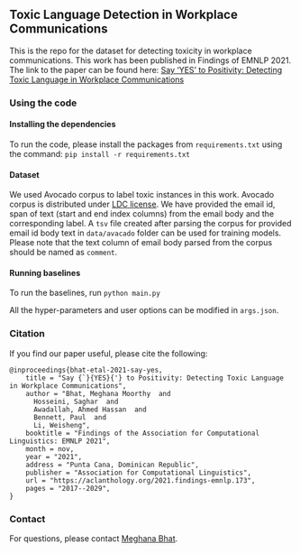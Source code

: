 ## Toxic Language Detection in Workplace Communications

This is the repo for the dataset for detecting toxicity in workplace communications. This work has been published in Findings of EMNLP 2021.
The link to the paper can be found here: [Say ‘YES’ to Positivity: Detecting Toxic Language in Workplace Communications](https://aclanthology.org/2021.findings-emnlp.173.pdf)

### Using the code

#### Installing the dependencies

To run the code, please install the packages from ```requirements.txt``` using the command: ```pip install -r requirements.txt```

#### Dataset

We used Avocado corpus to label toxic instances in this work. Avocado corpus is distributed under [LDC license](https://www.ldc.upenn.edu/data-management/using/licensing). 
We have provided the email id, span of text (start and end index columns) from the email body and the corresponding label.
A ```tsv``` file created after parsing the corpus for provided email id body text in ```data/avacado``` folder can be used for training models. Please note that the text column of email body parsed from the corpus should be named as ```comment```. 

#### Running baselines
To run the baselines, run ```python main.py```

All the hyper-parameters and user options can be modified in ```args.json```.

### Citation
If you find our paper useful, please cite the following:
``` 
@inproceedings{bhat-etal-2021-say-yes,
    title = "Say {`}{YES}{'} to Positivity: Detecting Toxic Language in Workplace Communications",
    author = "Bhat, Meghana Moorthy  and
      Hosseini, Saghar  and
      Awadallah, Ahmed Hassan  and
      Bennett, Paul  and
      Li, Weisheng",
    booktitle = "Findings of the Association for Computational Linguistics: EMNLP 2021",
    month = nov,
    year = "2021",
    address = "Punta Cana, Dominican Republic",
    publisher = "Association for Computational Linguistics",
    url = "https://aclanthology.org/2021.findings-emnlp.173",
    pages = "2017--2029",
} 
```
### Contact

For questions, please contact [Meghana Bhat](https://meghu2791.github.io/).



